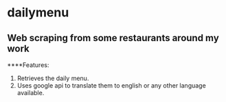 # dailymenu

## Web scraping from some restaurants around my work

****Features:

1. Retrieves the daily menu.
2. Uses google api to translate them to english or any other language available.
